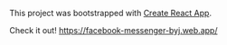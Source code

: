 This project was bootstrapped with [Create React App](https://github.com/facebook/create-react-app).

Check it out! https://facebook-messenger-byj.web.app/
